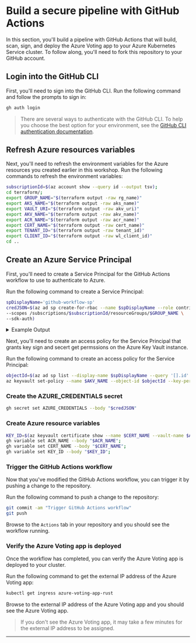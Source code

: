 # Build a secure pipeline with GitHub Actions

<!-- blog post -->

In this section, you'll build a pipeline with GitHub Actions that will build, scan, sign, and deploy the Azure Voting app to your Azure Kubernetes Service cluster. To follow along, you'll need to fork this repository to your GitHub account.

## Login into the GitHub CLI

First, you'll need to sign into the GitHub CLI. Run the following command and follow the prompts to sign in:

```bash
gh auth login
```

<div class="tip" data-title="Tip">

> There are several ways to authenticate with the GitHub CLI. To help you choose the best option for your environment, see the [GitHub CLI authentication documentation](https://cli.github.com/manual/gh_auth_login).

</div>

## Refresh Azure resources variables

Next, you'll need to refresh the environment variables for the Azure resources you created earlier in this workshop. Run the following commands to refresh the environment variables:

```bash
subscriptionId=$(az account show --query id --output tsv);
cd terraform/;
export GROUP_NAME="$(terraform output -raw rg_name)"
export AKS_NAME="$(terraform output -raw aks_name)"
export VAULT_URI="$(terraform output -raw akv_uri)"
export AKV_NAME="$(terraform output -raw akv_name)"
export ACR_NAME="$(terraform output -raw acr_name)"
export CERT_NAME="$(terraform output -raw cert_name)"
export TENANT_ID="$(terraform output -raw tenant_id)"
export CLIENT_ID="$(terraform output -raw wl_client_id)"
cd ..
```

## Create an Azure Service Principal

First, you'll need to create a Service Principal for the GitHub Actions workflow to use to authenticate to Azure.

Run the following command to create a Service Principal:
<!-- TODO: replace with fed creds -->
```bash
spDisplayName='github-workflow-sp'
credJSON=$(az ad sp create-for-rbac --name $spDisplayName --role contributor \
--scopes /subscriptions/$subscriptionId/resourceGroups/$GROUP_NAME \
--sdk-auth)
```

<details>

<summary>Example Output</summary>

```output
{
  "clientId": "00000000-0000-0000-0000-000000000000",
  "clientSecret": "00000000-0000-0000-0000-000000000000",
  "subscriptionId": "00000000-0000-0000-0000-000000000000",
  "tenantId": "00000000-0000-0000-0000-000000000000",
  "activeDirectoryEndpointUrl": "https://login.microsoftonline.com",
  "resourceManagerEndpointUrl": "https://management.azure.com/",
  "activeDirectoryGraphResourceId": "https://graph.windows.net/",
  "sqlManagementEndpointUrl": "https://management.core.windows.net:8443/",
  "galleryEndpointUrl": "https://gallery.azure.com/",
  "managementEndpointUrl": "https://management.core.windows.net/"
}
```

</details>


Next, you'll need to create an access policy for the Service Principal that grants key sign and secert get permssions on the Azure Key Vault instance.

Run the following command to create an access policy for the Service Principal:

```bash
objectId=$(az ad sp list --display-name $spDisplayName --query '[].id' --output tsv)
az keyvault set-policy --name $AKV_NAME --object-id $objectId --key-permissions sign --secret-permissions get
```

### Create the AZURE_CREDENTIALS secret

```bash
gh secret set AZURE_CREDENTIALS --body "$credJSON"
```



### Create Azure resource variables

```bash
KEY_ID=$(az keyvault certificate show --name $CERT_NAME --vault-name $AKV_NAME --query kid -o tsv)
gh variable set ACR_NAME --body "$ACR_NAME";
gh variable set CERT_NAME --body "$CERT_NAME";
gh variable set KEY_ID --body "$KEY_ID";
```

### Trigger the GitHub Actions workflow

Now that you've modified the GitHub Actions workflow, you can trigger it by pushing a change to the repository.

Run the following command to push a change to the repository:

```bash
git commit -am "Trigger GitHub Actions workflow"
git push
```

Browse to the `Actions` tab in your repository and you should see the workflow running.

### Verify the Azure Voting app is deployed

Once the workflow has completed, you can verify the Azure Voting app is deployed to your cluster.

Run the following command to get the external IP address of the Azure Voting app:

```bash
kubectl get ingress azure-voting-app-rust
```

Browse to the external IP address of the Azure Voting app and you should see the Azure Voting app.

<div class="info" data-title="note">

> If you don't see the Azure Voting app, it may take a few minutes for the external IP address to be assigned.

</div>

---
